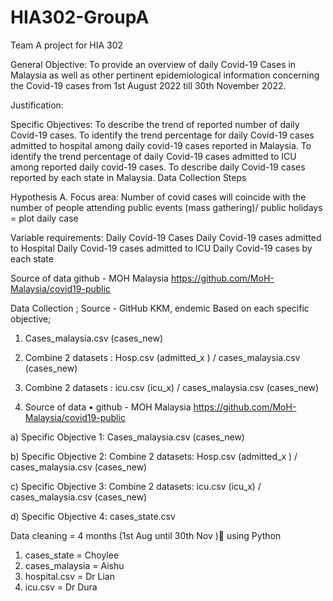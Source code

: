 # HIA302-GroupA
Team A project for HIA 302

General Objective:
To provide an overview of daily Covid-19 Cases in Malaysia as well as other pertinent epidemiological information concerning the Covid-19 cases from 1st August 2022 till 30th November 2022.

Justification: 

Specific Objectives:
To describe the trend of reported number of daily Covid-19 cases.
To identify the trend percentage for daily Covid-19 cases admitted to hospital among daily covid-19 cases reported in Malaysia.
To identify the trend percentage of daily Covid-19 cases admitted to ICU among reported daily covid-19 cases.
To describe daily Covid-19 cases reported by each state in Malaysia.
Data Collection Steps

Hypothesis
A.	Focus area: Number of covid cases will coincide with the number of people attending public events (mass gathering)/ public holidays = plot daily case

Variable requirements:
Daily Covid-19 Cases
Daily Covid-19 cases admitted to Hospital
Daily Covid-19 cases admitted to ICU
Daily Covid-19 cases by each state

Source of data
github - MOH Malaysia
https://github.com/MoH-Malaysia/covid19-public



Data Collection ;
Source - GitHub KKM, endemic
Based on each specific objective;
1.  Cases_malaysia.csv (cases_new)
2.  Combine 2 datasets : Hosp.csv (admitted_x ) / cases_malaysia.csv (cases_new) 
3. Combine 2 datasets : icu.csv (icu_x) / cases_malaysia.csv (cases_new)



2.	Source of data
•	github - MOH Malaysia
https://github.com/MoH-Malaysia/covid19-public

a)	Specific Objective 1: 
Cases_malaysia.csv (cases_new)

b)	Specific Objective 2: 
Combine 2 datasets: Hosp.csv (admitted_x ) / cases_malaysia.csv (cases_new)

c)	Specific Objective 3: 
Combine 2 datasets: icu.csv (icu_x) / cases_malaysia.csv (cases_new)

d)	Specific Objective 4: 
cases_state.csv


Data cleaning = 4 months (1st Aug until 30th Nov ) using Python
1. cases_state = Choylee
2. cases_malaysia = Aishu
3. hospital.csv = Dr Lian
4. icu.csv = Dr Dura

